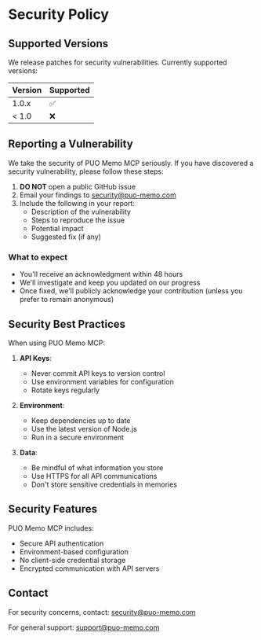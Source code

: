 # Security Policy

## Supported Versions

We release patches for security vulnerabilities. Currently supported versions:

| Version | Supported          |
| ------- | ------------------ |
| 1.0.x   | :white_check_mark: |
| < 1.0   | :x:                |

## Reporting a Vulnerability

We take the security of PUO Memo MCP seriously. If you have discovered a security vulnerability, please follow these steps:

1. **DO NOT** open a public GitHub issue
2. Email your findings to security@puo-memo.com
3. Include the following in your report:
   - Description of the vulnerability
   - Steps to reproduce the issue
   - Potential impact
   - Suggested fix (if any)

### What to expect

- You'll receive an acknowledgment within 48 hours
- We'll investigate and keep you updated on our progress
- Once fixed, we'll publicly acknowledge your contribution (unless you prefer to remain anonymous)

## Security Best Practices

When using PUO Memo MCP:

1. **API Keys**: 
   - Never commit API keys to version control
   - Use environment variables for configuration
   - Rotate keys regularly

2. **Environment**:
   - Keep dependencies up to date
   - Use the latest version of Node.js
   - Run in a secure environment

3. **Data**:
   - Be mindful of what information you store
   - Use HTTPS for all API communications
   - Don't store sensitive credentials in memories

## Security Features

PUO Memo MCP includes:

- Secure API authentication
- Environment-based configuration
- No client-side credential storage
- Encrypted communication with API servers

## Contact

For security concerns, contact: security@puo-memo.com

For general support: support@puo-memo.com